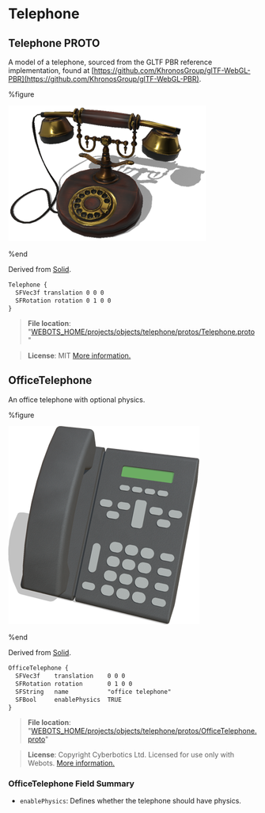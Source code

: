# Telephone

## Telephone PROTO

A model of a telephone, sourced from the GLTF PBR reference implementation, found at [https://github.com/KhronosGroup/glTF-WebGL-PBR](https://github.com/KhronosGroup/glTF-WebGL-PBR).

%figure

![Telephone](images/objects/telephone/Telephone/model.thumbnail.png)

%end

Derived from [Solid](../reference/solid.md).

```
Telephone {
  SFVec3f translation 0 0 0
  SFRotation rotation 0 1 0 0
}
```

> **File location**: "[WEBOTS\_HOME/projects/objects/telephone/protos/Telephone.proto](https://github.com/omichel/webots/tree/master/projects/objects/telephone/protos/Telephone.proto)"

> **License**: MIT
[More information.](https://opensource.org/licenses/MIT)

## OfficeTelephone

An office telephone with optional physics.

%figure

![OfficeTelephone](images/objects/telephone/OfficeTelephone/model.thumbnail.png)

%end

Derived from [Solid](../reference/solid.md).

```
OfficeTelephone {
  SFVec3f    translation    0 0 0
  SFRotation rotation       0 1 0 0
  SFString   name           "office telephone"
  SFBool     enablePhysics  TRUE
}
```

> **File location**: "[WEBOTS\_HOME/projects/objects/telephone/protos/OfficeTelephone.proto](https://github.com/omichel/webots/tree/master/projects/objects/telephone/protos/OfficeTelephone.proto)"

> **License**: Copyright Cyberbotics Ltd. Licensed for use only with Webots.
[More information.](https://cyberbotics.com/webots_assets_license)

### OfficeTelephone Field Summary

- `enablePhysics`: Defines whether the telephone should have physics.

